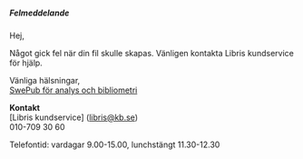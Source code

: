 ##### Felmeddelande 

Hej,  

Något gick fel när din fil skulle skapas. Vänligen kontakta Libris kundservice för hjälp.

Vänliga hälsningar,  
[SwePub för analys och bibliometri](http://spf.libris.kb.se/bibliometriker)  

**Kontakt**  
[Libris kundservice] (libris@kb.se)  
010-709 30 60    

Telefontid: vardagar 9.00-15.00, lunchstängt 11.30-12.30  


